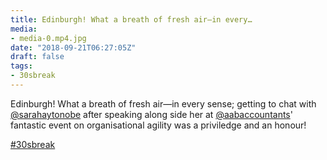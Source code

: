 ```yaml
---
title: Edinburgh! What a breath of fresh air—in every…
media:
- media-0.mp4.jpg
date: "2018-09-21T06:27:05Z"
draft: false
tags:
- 30sbreak
---
```

Edinburgh\! What a breath of fresh air—in every sense; getting to chat with [@sarahaytonobe](https://instagram.com/sarahaytonobe) after speaking along side her at [@aabaccountants](https://instagram.com/aabaccountants)' fantastic event on organisational agility was a priviledge and an honour\!

[#30sbreak](/tags/30sbreak)
